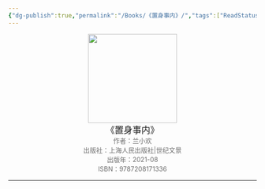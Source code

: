 ```yaml
---
{"dg-publish":true,"permalink":"/Books/《置身事内》/","tags":["ReadStatus/Reading"],"noteIcon":""}
---
```



<center><img src="https://ck-cdn.annatarhe.cn/clippingkk/book/s33956867.jpg" width="180"> </center>
<center><font size=4>《置身事内》</font></center>
<center><font color='#6e6e6e' size=2>作者：兰小欢</font></center>
<center><font color='#6e6e6e' size=2></font></center>
<center><font color='#6e6e6e' size=2>出版社：上海人民出版社|世纪文景</font></center>
<center><font color='#6e6e6e' size=2>出版年：2021-08</font></center>
<center><font color='#6e6e6e' size=2>ISBN：9787208171336</font></center>


---


